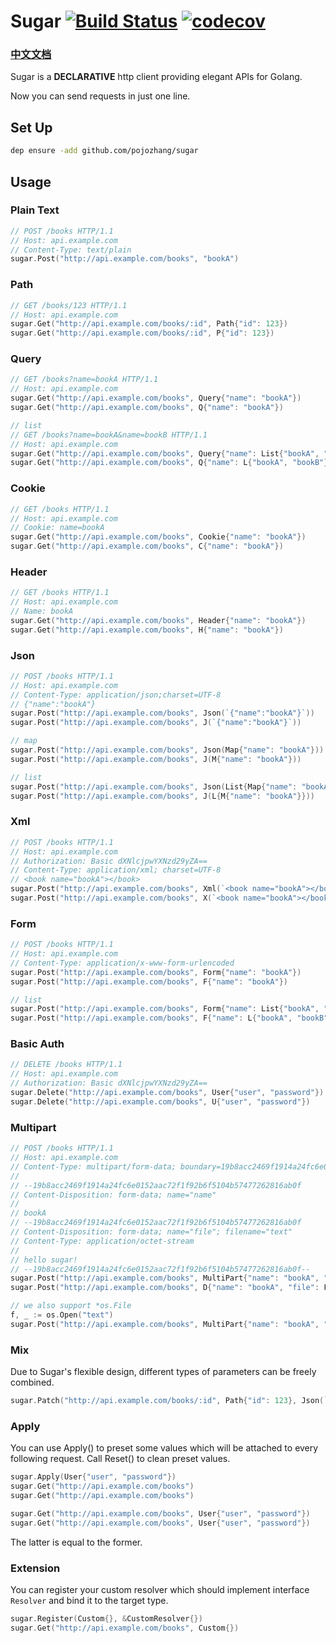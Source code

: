 # Sugar  [![Build Status](https://travis-ci.org/pojozhang/sugar.svg?branch=master)](https://travis-ci.org/pojozhang/sugar) [![codecov](https://codecov.io/gh/pojozhang/sugar/branch/master/graph/badge.svg)](https://codecov.io/gh/pojozhang/sugar)

### [中文文档](http://www.jianshu.com/p/7ca4fa63460b)

Sugar is a **DECLARATIVE** http client providing elegant APIs for Golang.

Now you can send requests in just one line.


## Set Up
```bash
dep ensure -add github.com/pojozhang/sugar
```

## Usage

### Plain Text
```go
// POST /books HTTP/1.1
// Host: api.example.com
// Content-Type: text/plain
sugar.Post("http://api.example.com/books", "bookA")
```

### Path
```go
// GET /books/123 HTTP/1.1
// Host: api.example.com
sugar.Get("http://api.example.com/books/:id", Path{"id": 123})
sugar.Get("http://api.example.com/books/:id", P{"id": 123})
```

### Query
```go
// GET /books?name=bookA HTTP/1.1
// Host: api.example.com
sugar.Get("http://api.example.com/books", Query{"name": "bookA"})
sugar.Get("http://api.example.com/books", Q{"name": "bookA"})

// list
// GET /books?name=bookA&name=bookB HTTP/1.1
// Host: api.example.com
sugar.Get("http://api.example.com/books", Query{"name": List{"bookA", "bookB"}})
sugar.Get("http://api.example.com/books", Q{"name": L{"bookA", "bookB"}})
```

### Cookie
```go
// GET /books HTTP/1.1
// Host: api.example.com
// Cookie: name=bookA
sugar.Get("http://api.example.com/books", Cookie{"name": "bookA"})
sugar.Get("http://api.example.com/books", C{"name": "bookA"})
```

### Header
```go
// GET /books HTTP/1.1
// Host: api.example.com
// Name: bookA
sugar.Get("http://api.example.com/books", Header{"name": "bookA"})
sugar.Get("http://api.example.com/books", H{"name": "bookA"})
```

### Json
```go
// POST /books HTTP/1.1
// Host: api.example.com
// Content-Type: application/json;charset=UTF-8
// {"name":"bookA"}
sugar.Post("http://api.example.com/books", Json(`{"name":"bookA"}`))
sugar.Post("http://api.example.com/books", J(`{"name":"bookA"}`))

// map
sugar.Post("http://api.example.com/books", Json(Map{"name": "bookA"}))
sugar.Post("http://api.example.com/books", J(M{"name": "bookA"}))

// list
sugar.Post("http://api.example.com/books", Json(List{Map{"name": "bookA"}}))
sugar.Post("http://api.example.com/books", J(L{M{"name": "bookA"}}))
```

### Xml
```go
// POST /books HTTP/1.1
// Host: api.example.com
// Authorization: Basic dXNlcjpwYXNzd29yZA==
// Content-Type: application/xml; charset=UTF-8
// <book name="bookA"></book>
sugar.Post("http://api.example.com/books", Xml(`<book name="bookA"></book>`))
sugar.Post("http://api.example.com/books", X(`<book name="bookA"></book>`))
```

### Form
```go
// POST /books HTTP/1.1
// Host: api.example.com
// Content-Type: application/x-www-form-urlencoded
sugar.Post("http://api.example.com/books", Form{"name": "bookA"})
sugar.Post("http://api.example.com/books", F{"name": "bookA"})

// list
sugar.Post("http://api.example.com/books", Form{"name": List{"bookA", "bookB"}})
sugar.Post("http://api.example.com/books", F{"name": L{"bookA", "bookB"}})
```

### Basic Auth
```go
// DELETE /books HTTP/1.1
// Host: api.example.com
// Authorization: Basic dXNlcjpwYXNzd29yZA==
sugar.Delete("http://api.example.com/books", User{"user", "password"})
sugar.Delete("http://api.example.com/books", U{"user", "password"})
```

### Multipart
```go
// POST /books HTTP/1.1
// Host: api.example.com
// Content-Type: multipart/form-data; boundary=19b8acc2469f1914a24fc6e0152aac72f1f92b6f5104b57477262816ab0f
//
// --19b8acc2469f1914a24fc6e0152aac72f1f92b6f5104b57477262816ab0f
// Content-Disposition: form-data; name="name"
//
// bookA
// --19b8acc2469f1914a24fc6e0152aac72f1f92b6f5104b57477262816ab0f
// Content-Disposition: form-data; name="file"; filename="text"
// Content-Type: application/octet-stream
//
// hello sugar!
// --19b8acc2469f1914a24fc6e0152aac72f1f92b6f5104b57477262816ab0f--
sugar.Post("http://api.example.com/books", MultiPart{"name": "bookA", "file": File("text")})
sugar.Post("http://api.example.com/books", D{"name": "bookA", "file": File("text")})

// we also support *os.File
f, _ := os.Open("text")
sugar.Post("http://api.example.com/books", MultiPart{"name": "bookA", "file": f})
```

### Mix
Due to Sugar's flexible design, different types of parameters can be freely combined.

```go
sugar.Patch("http://api.example.com/books/:id", Path{"id": 123}, Json(`{"name":"bookA"}`), User{"user", "password"})
```

### Apply
You can use Apply() to preset some values which will be attached to every following request. Call Reset() to clean preset values.

```go
sugar.Apply(User{"user", "password"})
sugar.Get("http://api.example.com/books")
sugar.Get("http://api.example.com/books")
```
```go
sugar.Get("http://api.example.com/books", User{"user", "password"})
sugar.Get("http://api.example.com/books", User{"user", "password"})
```
The latter is equal to the former.

### Extension
You can register your custom resolver which should implement interface `Resolver` and bind it to the target type.  
```go
sugar.Register(Custom{}, &CustomResolver{})
sugar.Get("http://api.example.com/books", Custom{})
```
